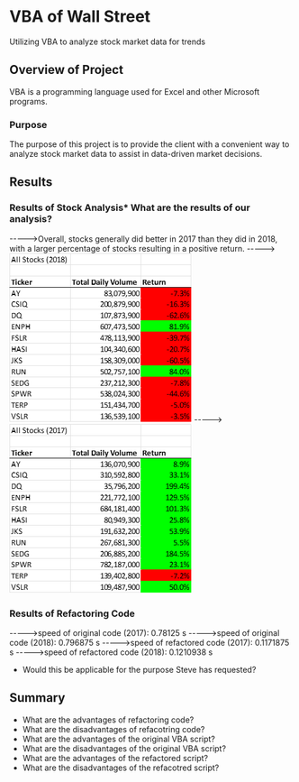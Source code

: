 # VBA of Wall Street
Utilizing VBA to analyze stock market data for trends
## Overview of Project
VBA is a programming language used for Excel and other Microsoft programs. 
### Purpose
The purpose of this project is to provide the client with a convenient way to analyze stock market data to assist in data-driven market decisions. 
## Results
### Results of Stock Analysis* What are the results of our analysis? 
----->Overall, stocks generally did better in 2017 than they did in 2018, with a larger percentage of stocks resulting in a positive return. 
----->![Analysis of 2018 Stock Returns](resources/2018_refactored.png)
----->![Analysis of 2017 Stock Returns](resources/2017_refactored.png)
### Results of Refactoring Code
----->speed of original code (2017): 0.78125 s
----->speed of original code (2018): 0.796875 s
----->speed of refactored code (2017): 0.1171875 s
----->speed of refactored code (2018): 0.1210938 s
* Would this be applicable for the purpose Steve has requested? 
## Summary
* What are the advantages of refactoring code? 
* What are the disadvantages of refacotring code? 
* What are the advantages of the original VBA script? 
* What are the disadvantages of the original VBA script? 
* What are the advantages of the refactored script?
* What are the disadvantages of the refacotred script?  